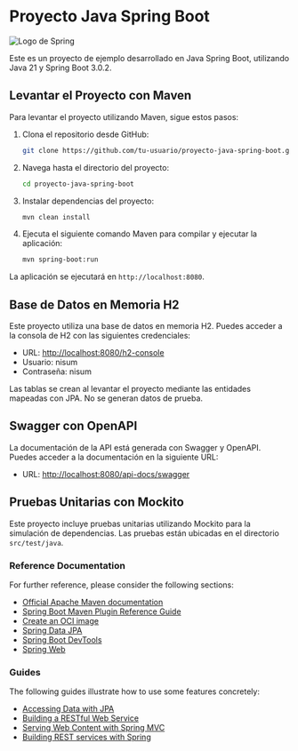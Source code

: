 # Proyecto Java Spring Boot

![Logo de Spring](https://encrypted-tbn0.gstatic.com/images?q=tbn:ANd9GcSz7UaM26lbsPblqcbS0E8HD9stqpaNw-UFsDq6dOJP-101C4VSlhp_4XCPrJGubnbl4EE&usqp=CAU)


Este es un proyecto de ejemplo desarrollado en Java Spring Boot, utilizando Java 21 y Spring Boot 3.0.2.

## Levantar el Proyecto con Maven

Para levantar el proyecto utilizando Maven, sigue estos pasos:

1. Clona el repositorio desde GitHub:

    ```bash
    git clone https://github.com/tu-usuario/proyecto-java-spring-boot.git

    ```
2. Navega hasta el directorio del proyecto:

    ```bash
    cd proyecto-java-spring-boot   

3. Instalar dependencias del proyecto:

    ```bash
    mvn clean install
    ```

4. Ejecuta el siguiente comando Maven para compilar y ejecutar la aplicación:

    ```bash
    mvn spring-boot:run
    ```

La aplicación se ejecutará en `http://localhost:8080`.

## Base de Datos en Memoria H2

Este proyecto utiliza una base de datos en memoria H2. Puedes acceder a la consola de H2 con las siguientes credenciales:

- URL: [http://localhost:8080/h2-console](http://localhost:8080/h2-console)
- Usuario: nisum
- Contraseña: nisum

Las tablas se crean al levantar el proyecto mediante las entidades mapeadas con JPA.
No se generan datos de prueba.

## Swagger con OpenAPI

La documentación de la API está generada con Swagger y OpenAPI. Puedes acceder a la documentación en la siguiente URL:

- URL: [http://localhost:8080/api-docs/swagger](http://localhost:8080/api-docs/swagger)

## Pruebas Unitarias con Mockito

Este proyecto incluye pruebas unitarias utilizando Mockito para la simulación de dependencias. Las pruebas están ubicadas en el directorio `src/test/java`.


### Reference Documentation

For further reference, please consider the following sections:

* [Official Apache Maven documentation](https://maven.apache.org/guides/index.html)
* [Spring Boot Maven Plugin Reference Guide](https://docs.spring.io/spring-boot/docs/3.2.3/maven-plugin/reference/html/)
* [Create an OCI image](https://docs.spring.io/spring-boot/docs/3.2.3/maven-plugin/reference/html/#build-image)
* [Spring Data JPA](https://docs.spring.io/spring-boot/docs/3.2.3/reference/htmlsingle/index.html#data.sql.jpa-and-spring-data)
* [Spring Boot DevTools](https://docs.spring.io/spring-boot/docs/3.2.3/reference/htmlsingle/index.html#using.devtools)
* [Spring Web](https://docs.spring.io/spring-boot/docs/3.2.3/reference/htmlsingle/index.html#web)

### Guides

The following guides illustrate how to use some features concretely:

* [Accessing Data with JPA](https://spring.io/guides/gs/accessing-data-jpa/)
* [Building a RESTful Web Service](https://spring.io/guides/gs/rest-service/)
* [Serving Web Content with Spring MVC](https://spring.io/guides/gs/serving-web-content/)
* [Building REST services with Spring](https://spring.io/guides/tutorials/rest/)